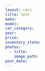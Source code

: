 ```yaml
---
layout: cars
title: test
make:
model:
car_category:
year:
price:
inventory_state:
photos:
  - title:
    image_path:
post_date:
---
```

